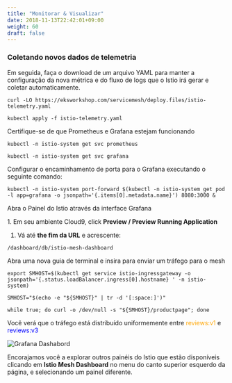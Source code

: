 ```yaml
---
title: "Monitorar & Visualizar"
date: 2018-11-13T22:42:01+09:00
weight: 60
draft: false
---
```


### Coletando novos dados de telemetria

Em seguida, faça o download de um arquivo YAML para manter a configuração da nova métrica e do fluxo de logs que o Istio irá gerar e coletar automaticamente.

```
curl -LO https://eksworkshop.com/servicemesh/deploy.files/istio-telemetry.yaml

kubectl apply -f istio-telemetry.yaml
```

Certifique-se de que Prometheus e Grafana estejam funcionando

```
kubectl -n istio-system get svc prometheus

kubectl -n istio-system get svc grafana
```

Configurar o encaminhamento de porta para o Grafana executando o seguinte comando:

```
kubectl -n istio-system port-forward $(kubectl -n istio-system get pod -l app=grafana -o jsonpath='{.items[0].metadata.name}') 8080:3000 &
```

Abra o Painel do Istio através da interface Grafana 

1. Em seu ambiente Cloud9, click **Preview / Preview Running Application**
1. Vá até  **the fim da URL** e acrescente:

```
/dashboard/db/istio-mesh-dashboard
```

Abra uma nova guia de terminal e insira para enviar um tráfego para o mesh

```
export SMHOST=$(kubectl get service istio-ingressgateway -o jsonpath='{.status.loadBalancer.ingress[0].hostname} ' -n istio-system)

SMHOST="$(echo -e "${SMHOST}" | tr -d '[:space:]')"

while true; do curl -o /dev/null -s "${SMHOST}/productpage"; done
```

Você verá que o tráfego está distribuído uniformemente entre <span style="color:orange">reviews:v1</span> e <span style="color:blue">reviews:v3</span>

![Grafana Dashabord](/images/servicemesh-visualize1.png)

Encorajamos você a explorar outros painéis do Istio que estão disponíveis clicando em **Istio Mesh Dashboard** no menu do canto superior esquerdo da página, e selecionando um painel diferente.
